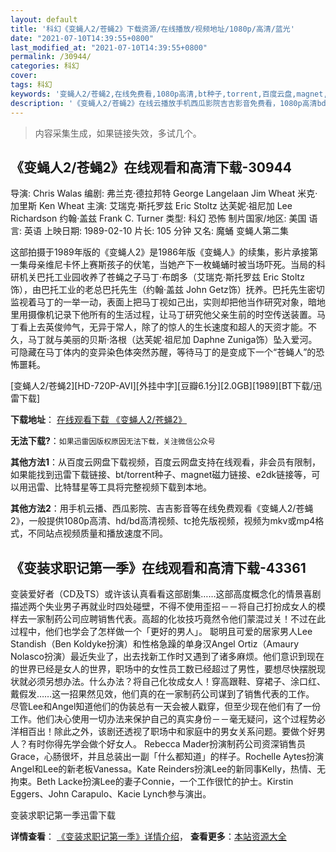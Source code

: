 ```yaml
---
layout: default
title: '科幻《变蝇人2/苍蝇2》下载资源/在线播放/视频地址/1080p/高清/蓝光'
date: "2021-07-10T14:39:55+0800"
last_modified_at: "2021-07-10T14:39:55+0800"
permalink: /30944/
categories: 科幻
cover:
tags: 科幻
keywords: '变蝇人2/苍蝇2,在线免费看,1080p高清,bt种子,torrent,百度云盘,magnet,磁力链,迅雷下载资源'
description: '《变蝇人2/苍蝇2》在线云播放手机西瓜影院吉吉影音免费看，1080p高清bd/hd未删减完整版和tc抢先枪版，mkv/mp4格式，附带bt/torrent种子、magnet/磁力链、百度云盘、网盘资源迅雷下载链接'
---
```


>内容采集生成，如果链接失效，多试几个。


## 《变蝇人2/苍蝇2》在线观看和高清下载-30944

导演: Chris Walas 编剧: 弗兰克·德拉邦特 George Langelaan Jim Wheat 米克·加里斯 Ken Wheat 主演: 艾瑞克·斯托罗兹 Eric Stoltz 达芙妮·祖尼加 Lee Richardson 约翰·盖兹 Frank C. Turner 类型: 科幻 恐怖 制片国家/地区: 美国 语言: 英语 上映日期: 1989-02-10 片长: 105 分钟 又名: 魔蛹 变蝇人第二集

这部拍摄于1989年版的《变蝇人2》是1986年版《变蝇人》的续集，影片承接第一集母亲维尼卡怀上赛斯孩子的伏笔，当她产下一枚蝇蛹时被当场吓死。当局的科研机关巴托工业园收养了苍蝇之子马丁·布朗多（艾瑞克·斯托罗兹 Eric Stoltz饰），由巴托工业的老总巴托先生（约翰·盖兹 John Getz饰）抚养。巴托先生密切监视着马丁的一举一动，表面上把马丁视如己出，实则却把他当作研究对象，暗地里用摄像机记录下他所有的生活过程，让马丁研究他父亲生前的时空传送装置。马丁看上去英俊帅气，无异于常人，除了的惊人的生长速度和超人的天资才能。不久，马丁就与美丽的贝斯·洛根（达芙妮·祖尼加 Daphne Zuniga饰）坠入爱河。可隐藏在马丁体内的变异染色体突然苏醒，等待马丁的是变成下一个“苍蝇人”的恐怖噩耗。


[变蝇人2/苍蝇2][HD-720P-AVI][外挂中字][豆瓣6.1分][2.0GB][1989][BT下载/迅雷下载]

**下载地址**： [在线观看下载 《变蝇人2/苍蝇2》](https://www.btdx8.com/torrent/the_fly_ii_1989.html) 


**无法下载?**：`如果迅雷因版权原因无法下载，关注微信公众号 `

**其他方法1**：从百度云网盘下载视频，百度云网盘支持在线观看，非会员有限制，如果能找到迅雷下载链接、bt/torrent种子、magnet磁力链接、e2dk链接等，可以用迅雷、比特彗星等工具将完整视频下载到本地。

**其他方法2**：用手机云播、西瓜影院、吉吉影音等在线免费观看《变蝇人2/苍蝇2》，一般提供1080p高清、hd/bd高清视频、tc抢先版视频，视频为mkv或mp4格式，不同站点视频质量和播放速度不同。


## 《变装求职记第一季》在线观看和高清下载-43361

变装爱好者（CD及TS）或许该认真看看这部剧集……这部高度概念化的情景喜剧描述两个失业男子再就业时四处碰壁，不得不使用歪招－－将自己打扮成女人的模样去一家制药公司应聘销售代表。高超的化妆技巧竟然令他们蒙混过关！不过在此过程中，他们也学会了怎样做一个「更好的男人」。 聪明且可爱的居家男人Lee Standish（Ben Koldyke扮演）和性格急躁的单身汉Angel Ortiz（Amaury Nolasco扮演）最近失业了，出去找新工作时又遇到了诸多麻烦。他们意识到现在的世界已经是女人的世界，职场中的女性员工数已经超过了男性，要想尽快摆脱现状就必须另想办法。什么办法？将自己化妆成女人！穿高跟鞋、穿裙子、涂口红、戴假发……这一招果然见效，他们真的在一家制药公司谋到了销售代表的工作。 尽管Lee和Angel知道他们的伪装总有一天会被人戳穿，但至少现在他们有了一份工作。他们决心使用一切办法来保护自己的真实身份－－毫无疑问，这个过程势必洋相百出！除此之外，该剧还透视了职场中和家庭中的男女关系问题。要做个好男人？有时你得先学会做个好女人。 Rebecca Mader扮演制药公司资深销售员Grace，心肠很坏，并且总装出一副「什么都知道」的样子。Rochelle Aytes扮演Angel和Lee的新老板Vanessa。Kate Reinders扮演Lee的新同事Kelly，热情、无拘束。Beth Lacke扮演Lee的妻子Connie，一个工作很忙的护士。Kirstin Eggers、John Carapulo、Kacie Lynch参与演出。


变装求职记第一季迅雷下载

**详情查看**： [《变装求职记第一季》详情介绍](/movie/43361/)， **查看更多**：[本站资源大全](/movie/t/all/)

